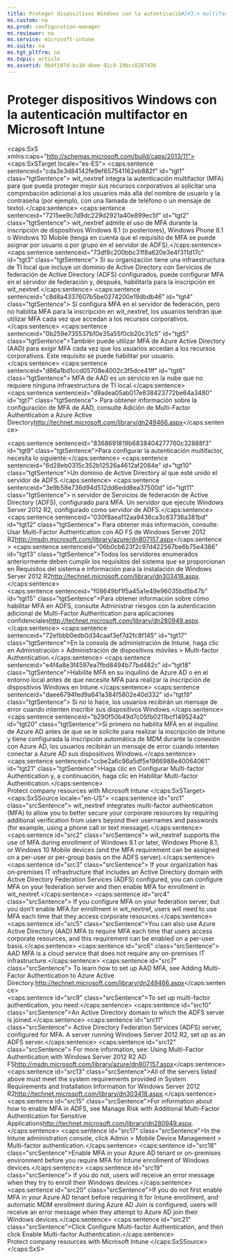 ```yaml
---
title: Proteger dispositivos Windows con la autenticaci&#243;n multifactor en Microsoft Intune
ms.custom: na
ms.prod: configuration-manager
ms.reviewer: na
ms.service: microsoft-intune
ms.suite: na
ms.tgt_pltfrm: na
ms.topic: article
ms.assetid: 9b4f197d-bc10-4bee-91c9-19bcc8287d36
---
```

# Proteger dispositivos Windows con la autenticaci&#243;n multifactor en Microsoft Intune
<?xml version="1.0" encoding="utf-8"?>
<caps:SxS xmlns:caps="http://schemas.microsoft.com/build/caps/2013/11">
  <caps:SxSTarget locale="es-ES">
    <developerConceptualDocument xsi:schemaLocation="http://ddue.schemas.microsoft.com/authoring/2003/5 http://dduestorage.blob.core.windows.net/ddueschema/developer.xsd" xmlns="http://ddue.schemas.microsoft.com/authoring/2003/5" xmlns:xlink="http://www.w3.org/1999/xlink" xmlns:xsi="http://www.w3.org/2001/XMLSchema-instance">
      <introduction>
        <para>
          <caps:sentence sentenceid="cda3e3d84142fe9ef657541162eb882f" id="tgt1" class="tgtSentence">
            <token>wit_nextref</token> integra la autenticación multifactor (MFA) para que pueda proteger mejor sus recursos corporativos al solicitar una comprobación adicional a los usuarios más allá del nombre de usuario y la contraseña (por ejemplo, con una llamada de teléfono o un mensaje de texto).</caps:sentence>
          <caps:sentence sentenceid="7215ee9c7d9dc229d2921a40e899ec5f" id="tgt2" class="tgtSentence">
            <token>wit_nextref</token> admite el uso de MFA durante la inscripción de dispositivos Windows 8.1 (o posteriores), Windows Phone 8.1 o Windows 10 Mobile (tenga en cuenta que el requisito de MFA se puede asignar por usuario o por grupo en el servidor de ADFS).</caps:sentence>
          <caps:sentence sentenceid="73df8c200bbc31f8a620e3e4f311d17c" id="tgt3" class="tgtSentence"> Si su organización tiene una infraestructura de TI local que incluye un dominio de Active Directory con Servicios de federación de Active Directory (ADFS) configurados, puede configurar MFA en el servidor de federación y, después, habilitarla para la inscripción en <token>wit_nextref</token>.</caps:sentence>
          <caps:sentence sentenceid="c8d8a4337607b5be0274200e19dbdb46" id="tgt4" class="tgtSentence"> Si configura MFA en el servidor de federación, pero no habilita MFA para la inscripción en <token>wit_nextref</token>, los usuarios tendrán que utilizar MFA cada vez que accedan a los recursos corporativos.</caps:sentence>
        </para>
        <para>
          <caps:sentence sentenceid="0b259e735537b10e35a55f0cb20c31c5" id="tgt5" class="tgtSentence">También puede utilizar MFA de Azure Active Directory (AAD) para exigir MFA cada vez que los usuarios accedan a los recursos corporativos. Este requisito se puede habilitar por usuario.</caps:sentence>
          <caps:sentence sentenceid="d86a1bd1ccd05708e4002c3f5dce41ff" id="tgt6" class="tgtSentence"> MFA de AAD es un servicio en la nube que no requiere ninguna infraestructura de TI local.</caps:sentence>
          <caps:sentence sentenceid="d9adea05ab017e838423772be64a3480" id="tgt7" class="tgtSentence"> Para obtener información sobre la configuración de MFA de AAD, consulte <externalLink><linkText>Adición de Multi-Factor Authentication a Azure Active Directory</linkText><linkUri>http://technet.microsoft.com/library/dn249466.aspx</linkUri></externalLink></caps:sentence>
        </para>
      </introduction>
      <section address="Reqs_MFA">
        <title>
          <caps:sentence sentenceid="a17978fcfdc98a5ed73b1ab0d8f0deac" id="tgt8" class="tgtSentence">Requisitos de infraestructura local para MFA de ADFS</caps:sentence>
        </title>
        <content>
          <para>
            <caps:sentence sentenceid="8368691819b6838404277760c32888f3" id="tgt9" class="tgtSentence">Para configurar la autenticación multifactor, necesita lo siguiente:</caps:sentence>
          </para>
          <list class="bullet">
            <listItem>
              <para>
                <embeddedLabel>
                  <caps:sentence sentenceid="6d28eb0315c352b12526a4612af2084e" id="tgt10" class="tgtSentence">Un dominio de Active Directory al que esté unido el servidor de ADFS.</caps:sentence>
                </embeddedLabel>
              </para>
            </listItem>
            <listItem>
              <para>
                <caps:sentence sentenceid="3e9b58e736d94d512dd6edd8ea37500d" id="tgt11" class="tgtSentence">
                  <embeddedLabel>n servidor de Servicios de federación de Active Directory (ADFS), configurado para MFA.</embeddedLabel> Un servidor que ejecute Windows Server 2012 R2, configurado como servidor de ADFS.</caps:sentence>
                <caps:sentence sentenceid="030f8aea112aa9436ca3c63736a381bd" id="tgt12" class="tgtSentence"> Para obtener más información, consulte: <externalLink><linkText>Usar Multi-Factor Authentication con AD FS de Windows Server 2012 R2</linkText><linkUri>http://msdn.microsoft.com/library/azure/dn807157.aspx</linkUri></externalLink></caps:sentence>
              </para>
            </listItem>
          </list>
          <para>
            <caps:sentence sentenceid="06b0cb623f2c97d422567be6b75e4386" id="tgt13" class="tgtSentence">Todos los servidores enumerados anteriormente deben cumplir los requisitos del sistema que se proporcionan en <externalLink><linkText>Requisitos del sistema e información para la instalación de Windows Server 2012 R2</linkText><linkUri>http://technet.microsoft.com/library/dn303418.aspx</linkUri></externalLink>.</caps:sentence>
          </para>
        </content>
      </section>
      <section>
        <title>
          <caps:sentence sentenceid="45256369c6eaca60bf7c8f595c7f6e37" id="tgt14" class="tgtSentence">Solicitar MFA de ADFS durante la inscripción de dispositivos Windows</caps:sentence>
        </title>
        <content>
          <para>
            <caps:sentence sentenceid="f08649bf1f5a45a1e49e96035bd5b47b" id="tgt15" class="tgtSentence">Para obtener información sobre cómo habilitar MFA en ADFS, consulte <externalLink><linkText>Administrar riesgos con la autenticación adicional de Multi-Factor Authentication para aplicaciones confidenciales</linkText><linkUri>http://technet.microsoft.com/library/dn280949.aspx</linkUri></externalLink>.</caps:sentence>
          </para>
          <procedure>
            <title>
              <caps:sentence sentenceid="d7d587596e49f7569850113c4d64665b" id="tgt16" class="tgtSentence">Solicitar MFA durante la inscripción en la consola de administrador de Intune</caps:sentence>
            </title>
            <steps class="ordered">
              <step>
                <content>
                  <para>
                    <caps:sentence sentenceid="72efbbb0edb0d34caaf3ef7d2fc8f145" id="tgt17" class="tgtSentence">En la consola de administración de Intune, haga clic en <ui>Administración</ui> &gt; <ui>Administración de dispositivos móviles</ui> &gt; <ui>Multi-factor Authentication</ui>.</caps:sentence>
                  </para>
                </content>
              </step>
              <step>
                <content>
                  <para>
                    <caps:sentence sentenceid="e4f4a8e3f4597ea7fbd8494b77bd482c" id="tgt18" class="tgtSentence">Habilite MFA en su inquilino de Azure AD o en el entorno local antes de que necesite MFA para realizar la inscripción de dispositivos Windows en Intune.</caps:sentence>
                    <caps:sentence sentenceid="daee6794fed9a641a384f5802e40d332" id="tgt19" class="tgtSentence"> Si no lo hace, los usuarios recibirán un mensaje de error cuando intenten inscribir sus dispositivos Windows.</caps:sentence>
                  </para>
                  <alert class="important">
                    <para>
                      <caps:sentence sentenceid="b290f50b49d7c05fb0211bcf149524a2" id="tgt20" class="tgtSentence">Si primero no habilita MFA en el inquilino de Azure AD antes de que se le solicite para realizar la inscripción de Intune y tiene configurada la inscripción automática de MDM durante la conexión con Azure AD, los usuarios recibirán un mensaje de error cuando intenten conectar a Azure AD sus dispositivos Windows.</caps:sentence>
                    </para>
                  </alert>
                </content>
              </step>
              <step>
                <content>
                  <para>
                    <caps:sentence sentenceid="ccbe2a6c96a5df5e1966988e40064061" id="tgt21" class="tgtSentence">Haga clic en <ui>Configurar Multi-factor Authentication</ui> y, a continuación, haga clic en <ui>Habilitar Multi-factor Authentication</ui>.</caps:sentence>
                  </para>
                </content>
              </step>
            </steps>
          </procedure>
        </content>
      </section>
      <relatedTopics>
        <link xlink:href="71e0cbf3-2bfb-412e-8a12-8503df08b4cf">Protect company resources with Microsoft Intune</link>
      </relatedTopics>
    </developerConceptualDocument>
  </caps:SxSTarget>
  <caps:SxSSource locale="en-US">
    <developerConceptualDocument xsi:schemaLocation="http://ddue.schemas.microsoft.com/authoring/2003/5 http://dduestorage.blob.core.windows.net/ddueschema/developer.xsd" xmlns="http://ddue.schemas.microsoft.com/authoring/2003/5" xmlns:xlink="http://www.w3.org/1999/xlink" xmlns:xsi="http://www.w3.org/2001/XMLSchema-instance">
      <introduction>
        <para>
          <caps:sentence id="src1" class="srcSentence">
            <token>wit_nextref</token> integrates multi-factor authentication (MFA) to allow you to better secure your corporate resources by requiring additional verification from users beyond their usernames and passwords (for example, using a phone call or text message).</caps:sentence>
          <caps:sentence id="src2" class="srcSentence">
            <token>wit_nextref</token> supports the use of MFA during enrollment of Windows 8.1 or later, Windows Phone 8.1, or Windows 10 Mobile devices (and the MFA requirement can be assigned on a per-user or per-group basis on the ADFS server).</caps:sentence>
          <caps:sentence id="src3" class="srcSentence"> If your organization has on-premises IT infrastructure that includes an Active Directory domain with Active Directory Federation Services (ADFS) configured, you can configure MFA on your federation server and then enable MFA for enrollment in <token>wit_nextref</token>.</caps:sentence>
          <caps:sentence id="src4" class="srcSentence"> If you configure MFA on your federation server, but you don’t enable MFA for enrollment in <token>wit_nextref</token>, users will need to use MFA each time that they access corporate resources.</caps:sentence>
        </para>
        <para>
          <caps:sentence id="src5" class="srcSentence">You can also use Azure Active Directory (AAD) MFA to require MFA each time that users access corporate resources, and this requirement can be enabled on a per-user basis.</caps:sentence>
          <caps:sentence id="src6" class="srcSentence"> AAD MFA is a cloud service that does not require any on-premises IT infrastructure.</caps:sentence>
          <caps:sentence id="src7" class="srcSentence"> To learn how to set up AAD MFA, see <externalLink><linkText>Adding Multi-Factor Authentication to Azure Active Directory.</linkText><linkUri>http://technet.microsoft.com/library/dn249466.aspx</linkUri></externalLink></caps:sentence>
        </para>
      </introduction>
      <section address="Reqs_MFA">
        <title>
          <caps:sentence id="src8" class="srcSentence">On-premises infrastructure requirements for ADFS MFA</caps:sentence>
        </title>
        <content>
          <para>
            <caps:sentence id="src9" class="srcSentence">To set up multi-factor authentication, you need:</caps:sentence>
          </para>
          <list class="bullet">
            <listItem>
              <para>
                <embeddedLabel>
                  <caps:sentence id="src10" class="srcSentence">An Active Directory domain to which the ADFS server is joined.</caps:sentence>
                </embeddedLabel>
              </para>
            </listItem>
            <listItem>
              <para>
                <caps:sentence id="src11" class="srcSentence">
                  <embeddedLabel>Active Directory Federation Services (ADFS) server, configured for MFA.</embeddedLabel> A server running Windows Server 2012 R2, set up as an ADFS server.</caps:sentence>
                <caps:sentence id="src12" class="srcSentence"> For more information, see: <externalLink><linkText>Using Multi-Factor Authentication with Windows Server 2012 R2 AD FS</linkText><linkUri>http://msdn.microsoft.com/library/azure/dn807157.aspx</linkUri></externalLink></caps:sentence>
              </para>
            </listItem>
          </list>
          <para>
            <caps:sentence id="src13" class="srcSentence">All of the servers listed above must meet the system requirements provided in <externalLink><linkText>System Requirements and Installation Information for Windows Server 2012 R2</linkText><linkUri>http://technet.microsoft.com/library/dn303418.aspx</linkUri></externalLink>.</caps:sentence>
          </para>
        </content>
      </section>
      <section>
        <title>
          <caps:sentence id="src14" class="srcSentence">Requiring ADFS MFA during enrollment of Windows devices</caps:sentence>
        </title>
        <content>
          <para>
            <caps:sentence id="src15" class="srcSentence">For information about how to enable MFA in ADFS, see <externalLink><linkText>Manage Risk with Additional Multi-Factor Authentication for Sensitive Applications</linkText><linkUri>http://technet.microsoft.com/library/dn280949.aspx</linkUri></externalLink>.</caps:sentence>
          </para>
          <procedure>
            <title>
              <caps:sentence id="src16" class="srcSentence">To require enrollment MFA in the Intune Admin Console</caps:sentence>
            </title>
            <steps class="ordered">
              <step>
                <content>
                  <para>
                    <caps:sentence id="src17" class="srcSentence">In the Intune administration console, click <ui>Admin</ui> &gt; <ui>Mobile Device Management</ui> &gt; <ui>Multi-factor authentication</ui>.</caps:sentence>
                  </para>
                </content>
              </step>
              <step>
                <content>
                  <para>
                    <caps:sentence id="src18" class="srcSentence">Enable MFA in your Azure AD tenant or on-premises environment before you require MFA for Intune enrollment of Windows devices.</caps:sentence>
                    <caps:sentence id="src19" class="srcSentence"> If you do not, users will receive an error message when they try to enroll their Windows devices.</caps:sentence>
                  </para>
                  <alert class="important">
                    <para>
                      <caps:sentence id="src20" class="srcSentence">If you do not first enable MFA in your Azure AD tenant before requiring it for Intune enrollment, and automatic MDM enrollment during Azure AD Join is configured, users will receive an error message when they attempt to Azure AD join their Windows devices.</caps:sentence>
                    </para>
                  </alert>
                </content>
              </step>
              <step>
                <content>
                  <para>
                    <caps:sentence id="src21" class="srcSentence">Click <ui>Configure Multi-factor Authentication</ui>, and then click <ui>Enable Multi-factor Authentication</ui>.</caps:sentence>
                  </para>
                </content>
              </step>
            </steps>
          </procedure>
        </content>
      </section>
      <relatedTopics>
        <link xlink:href="71e0cbf3-2bfb-412e-8a12-8503df08b4cf">Protect company resources with Microsoft Intune</link>
      </relatedTopics>
    </developerConceptualDocument>
  </caps:SxSSource>
</caps:SxS>
